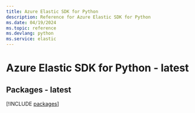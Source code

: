 ```yaml
---
title: Azure Elastic SDK for Python
description: Reference for Azure Elastic SDK for Python
ms.date: 04/19/2024
ms.topic: reference
ms.devlang: python
ms.service: elastic
---
```

# Azure Elastic SDK for Python - latest
## Packages - latest
[!INCLUDE [packages](elastic-index.md)]